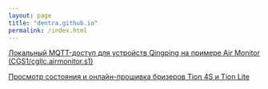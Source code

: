 ```yaml
---
layout: page
title: "dentra.github.io"
permalink: /index.html
---
```


[Локальный MQTT-доступ для устройств Qingping на примере Air Monitor (CGS1/cgllc.airmonitor.s1)](qingping-mqtt)

[Просмотр состояния и онлайн-прошивка бризеров Tion 4S и Tion Lite](/tion-web/)
